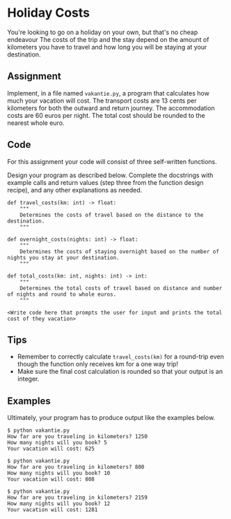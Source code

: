 # Holiday Costs

You're looking to go on a holiday on your own, but that's no cheap
endeavour The costs of the trip and the stay depend on the amount of
kilometers you have to travel and how long you will be staying at your
destination.

## Assignment

Implement, in a file named `vakantie.py`, a program that calculates
how much your vacation will cost. The transport costs are 13 cents per
kilometers for both the outward and return journey. The accommodation
costs are 60 euros per night. The total cost should be rounded to the
nearest whole euro.

## Code

For this assignment your code will consist of three self-written functions.

Design your program as described below.
Complete the docstrings with example calls and return values (step three from the function design recipe), and any other explanations as needed.

    def travel_costs(km: int) -> float:
        """
        Determines the costs of travel based on the distance to the destination.
        """

    def overnight_costs(nights: int) -> float:
        """
        Determines the costs of staying overnight based on the number of nights you stay at your destination.
        """
        
    def total_costs(km: int, nights: int) -> int:
        """
        Determines the total costs of travel based on distance and number of nights and round to whole euros.
        """
        
    <Write code here that prompts the user for input and prints the total cost of they vacation>

## Tips

* Remember to correctly calculate `travel_costs(km)` for a round-trip even though the function only receives km for a one way trip!
* Make sure the final cost calculation is rounded so that your output is an integer.

## Examples

Ultimately, your program has to produce output like the examples below.

    $ python vakantie.py
    How far are you traveling in kilometers? 1250
    How many nights will you book? 5
    Your vacation will cost: 625

    $ python vakantie.py
    How far are you traveling in kilometers? 800
    How many nights will you book? 10
    Your vacation will cost: 808

    $ python vakantie.py
    How far are you traveling in kilometers? 2159
    How many nights will you book? 12
    Your vacation will cost: 1281
